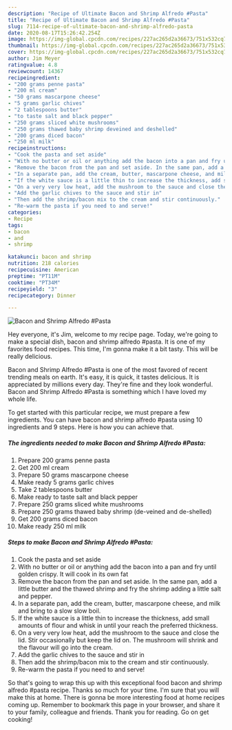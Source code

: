 ```yaml
---
description: "Recipe of Ultimate Bacon and Shrimp Alfredo #Pasta"
title: "Recipe of Ultimate Bacon and Shrimp Alfredo #Pasta"
slug: 7114-recipe-of-ultimate-bacon-and-shrimp-alfredo-pasta
date: 2020-08-17T15:26:42.254Z
image: https://img-global.cpcdn.com/recipes/227ac265d2a36673/751x532cq70/bacon-and-shrimp-alfredo-pasta-recipe-main-photo.jpg
thumbnail: https://img-global.cpcdn.com/recipes/227ac265d2a36673/751x532cq70/bacon-and-shrimp-alfredo-pasta-recipe-main-photo.jpg
cover: https://img-global.cpcdn.com/recipes/227ac265d2a36673/751x532cq70/bacon-and-shrimp-alfredo-pasta-recipe-main-photo.jpg
author: Jim Meyer
ratingvalue: 4.8
reviewcount: 14367
recipeingredient:
- "200 grams penne pasta"
- "200 ml cream"
- "50 grams mascarpone cheese"
- "5 grams garlic chives"
- "2 tablespoons butter"
- "to taste salt and black pepper"
- "250 grams sliced white mushrooms"
- "250 grams thawed baby shrimp deveined and deshelled"
- "200 grams diced bacon"
- "250 ml milk"
recipeinstructions:
- "Cook the pasta and set aside"
- "With no butter or oil or anything add the bacon into a pan and fry until golden crispy. It will cook in its own fat"
- "Remove the bacon from the pan and set aside. In the same pan, add a little butter and the thawed shrimp and fry the shrimp adding a little salt and pepper."
- "In a separate pan, add the cream, butter, mascarpone cheese, and milk and bring to a slow slow boil."
- "If the white sauce is a little thin to increase the thickness, add small amounts of flour and whisk in until your reach the preferred thickness."
- "On a very very low heat, add the mushroom to the sauce and close the lid. Stir occasionally but keep the lid on. The mushroom will shrink and the flavour will go into the cream."
- "Add the garlic chives to the sauce and stir in"
- "Then add the shrimp/bacon mix to the cream and stir continuously."
- "Re-warm the pasta if you need to and serve!"
categories:
- Recipe
tags:
- bacon
- and
- shrimp

katakunci: bacon and shrimp 
nutrition: 218 calories
recipecuisine: American
preptime: "PT11M"
cooktime: "PT34M"
recipeyield: "3"
recipecategory: Dinner

---
```



![Bacon and Shrimp Alfredo #Pasta](https://img-global.cpcdn.com/recipes/227ac265d2a36673/751x532cq70/bacon-and-shrimp-alfredo-pasta-recipe-main-photo.jpg)

Hey everyone, it's Jim, welcome to my recipe page. Today, we're going to make a special dish, bacon and shrimp alfredo #pasta. It is one of my favorites food recipes. This time, I'm gonna make it a bit tasty. This will be really delicious.

Bacon and Shrimp Alfredo #Pasta is one of the most favored of recent trending meals on earth. It's easy, it is quick, it tastes delicious. It is appreciated by millions every day. They're fine and they look wonderful. Bacon and Shrimp Alfredo #Pasta is something which I have loved my whole life.




To get started with this particular recipe, we must prepare a few ingredients. You can have bacon and shrimp alfredo #pasta using 10 ingredients and 9 steps. Here is how you can achieve that.

<!--inarticleads1-->

##### The ingredients needed to make Bacon and Shrimp Alfredo #Pasta:

1. Prepare 200 grams penne pasta
1. Get 200 ml cream
1. Prepare 50 grams mascarpone cheese
1. Make ready 5 grams garlic chives
1. Take 2 tablespoons butter
1. Make ready to taste salt and black pepper
1. Prepare 250 grams sliced white mushrooms
1. Prepare 250 grams thawed baby shrimp (de-veined and de-shelled)
1. Get 200 grams diced bacon
1. Make ready 250 ml milk




<!--inarticleads2-->

##### Steps to make Bacon and Shrimp Alfredo #Pasta:

1. Cook the pasta and set aside
1. With no butter or oil or anything add the bacon into a pan and fry until golden crispy. It will cook in its own fat
1. Remove the bacon from the pan and set aside. In the same pan, add a little butter and the thawed shrimp and fry the shrimp adding a little salt and pepper.
1. In a separate pan, add the cream, butter, mascarpone cheese, and milk and bring to a slow slow boil.
1. If the white sauce is a little thin to increase the thickness, add small amounts of flour and whisk in until your reach the preferred thickness.
1. On a very very low heat, add the mushroom to the sauce and close the lid. Stir occasionally but keep the lid on. The mushroom will shrink and the flavour will go into the cream.
1. Add the garlic chives to the sauce and stir in
1. Then add the shrimp/bacon mix to the cream and stir continuously.
1. Re-warm the pasta if you need to and serve!




So that's going to wrap this up with this exceptional food bacon and shrimp alfredo #pasta recipe. Thanks so much for your time. I'm sure that you will make this at home. There is gonna be more interesting food at home recipes coming up. Remember to bookmark this page in your browser, and share it to your family, colleague and friends. Thank you for reading. Go on get cooking!
